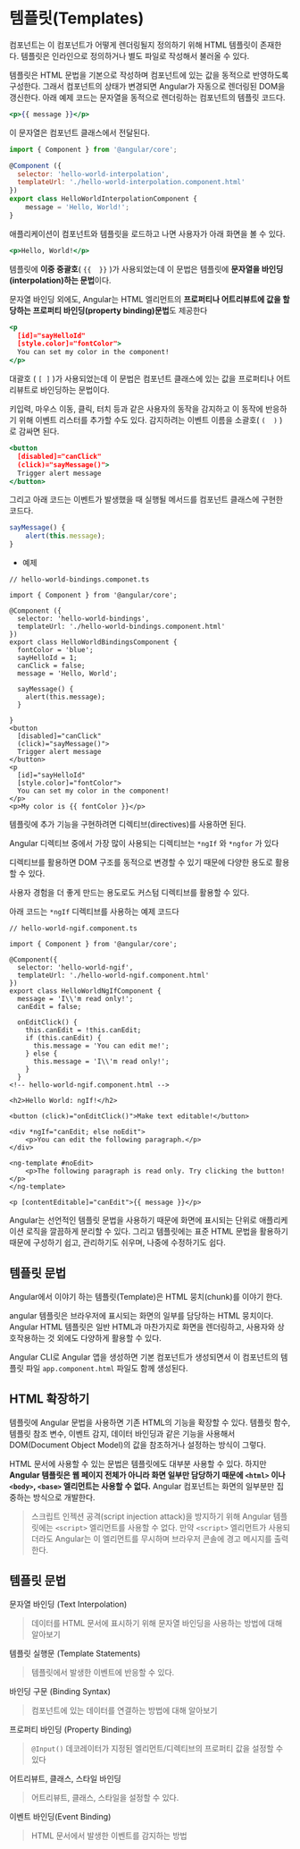 # 템플릿(Templates)

컴포넌트는 이 컴포넌트가 어떻게 렌더링될지 정의하기 위해 HTML 템플릿이 존재한다. 템플릿은 인라인으로 정의하거나 별도 파일로 작성해서 불러올 수 있다.

템플릿은 HTML 문법을 기본으로 작성하며 컴포넌트에 있는 값을 동적으로 반영하도록 구성한다. 그래서 컴포넌트의 상태가 변경되면 Angular가 자동으로 렌더링된 DOM을 갱신한다. 아래 예제 코드는 문자열을 동적으로 렌더링하는 컴포넌트의 템플릿 코드다.

```jsx
<p>{{ message }}</p>
```

이 문자열은 컴포넌트 클래스에서 전달된다.

```jsx
import { Component } from '@angular/core';

@Component ({
  selector: 'hello-world-interpolation',
  templateUrl: './hello-world-interpolation.component.html'
})
export class HelloWorldInterpolationComponent {
    message = 'Hello, World!';
}
```

애플리케이션이 컴포넌트와 템플릿을 로드하고 나면 사용자가 아래 화면을 볼 수 있다.

```jsx
<p>Hello, World!</p>
```

템플릿에 **이중 중괄호**( `{{  }}` )가 사용되었는데 이 문법은 템플릿에 **문자열을 바인딩(interpolation)하는 문법**이다.

문자열 바인딩 외에도, Angular는 HTML 엘리먼트의 **프로퍼티나 어트리뷰트에 값을 할당하는 프로퍼티 바인딩(property binding)문법**도 제공한다

```jsx
<p
  [id]="sayHelloId"
  [style.color]="fontColor">
  You can set my color in the component!
</p>
```

대괄호 ( `[ ]` )가 사용되었는데 이 문법은 컴포넌트 클래스에 있는 값을 프로퍼티나 어트리뷰트로 바인딩하는 문법이다.

키입력, 마우스 이동, 클릭, 터치 등과 같은 사용자의 동작을 감지하고 이 동작에 반응하기 위해 이벤트 리스터를 추가할 수도 있다. 감지하려는 이벤트 이름을 소괄호( `(  )` ) 로 감싸면 된다.

```jsx
<button
  [disabled]="canClick"
  (click)="sayMessage()">
  Trigger alert message
</button>
```

그리고 아래 코드는 이벤트가 발생했을 때 실행될 메서드를 컴포넌트 클래스에 구현한 코드다.

```jsx
sayMessage() {
	alert(this.message);
}
```

- 예제

```tsx
// hello-world-bindings.componet.ts

import { Component } from '@angular/core';

@Component ({
  selector: 'hello-world-bindings',
  templateUrl: './hello-world-bindings.component.html'
})
export class HelloWorldBindingsComponent {
  fontColor = 'blue';
  sayHelloId = 1;
  canClick = false;
  message = 'Hello, World';

  sayMessage() {
    alert(this.message);
  }

}
<button
  [disabled]="canClick"
  (click)="sayMessage()">
  Trigger alert message
</button>
<p
  [id]="sayHelloId"
  [style.color]="fontColor">
  You can set my color in the component!
</p>
<p>My color is {{ fontColor }}</p>
```

템플릿에 추가 기능을 구현하려면 디렉티브(directives)를 사용하면 된다.

Angular 디렉티브 중에서 가장 많이 사용되는 디렉티브는 `*ngIf` 와 `*ngfor` 가 있다

디렉티브를 활용하면 DOM 구조를 동적으로 변경할 수 있기 때문에 다양한 용도로 활용할 수 있다.

사용자 경험을 더 좋게 만드는 용도로도 커스텀 디렉티브를 활용할 수 있다.

아래 코드는 `*ngIf` 디렉티브를 사용하는 예제 코드다

```tsx
// hello-world-ngif.component.ts

import { Component } from '@angular/core';

@Component({
  selector: 'hello-world-ngif',
  templateUrl: './hello-world-ngif.component.html'
})
export class HelloWorldNgIfComponent {
  message = 'I\\'m read only!';
  canEdit = false;

  onEditClick() {
    this.canEdit = !this.canEdit;
    if (this.canEdit) {
      this.message = 'You can edit me!';
    } else {
      this.message = 'I\\'m read only!';
    }
  }
<!-- hello-world-ngif.component.html -->

<h2>Hello World: ngIf!</h2>

<button (click)="onEditClick()">Make text editable!</button>

<div *ngIf="canEdit; else noEdit">
    <p>You can edit the following paragraph.</p>
</div>

<ng-template #noEdit>
    <p>The following paragraph is read only. Try clicking the button!</p>
</ng-template>

<p [contentEditable]="canEdit">{{ message }}</p>
```

Angular는 선언적인 템플릿 문법을 사용하기 때문에 화면에 표시되는 단위로 애플리케이션 로직을 깔끔하게 분리할 수 있다. 그리고 템플릿에는 표준 HTML 문법을 활용하기 때문에 구성하기 쉽고, 관리하기도 쉬우며, 나중에 수정하기도 쉽다.



## 템플릿 문법

Angular에서 이야기 하는 템플릿(Template)은 HTML 뭉치(chunk)를 이야기 한다.

angular 템플릿은 브라우저에 표시되는 화면의 일부를 담당하는 HTML 뭉치이다.  Angular HTML 템플릿은 일반 HTML과 마찬가지로 화면을 렌더링하고, 사용자와 상호작용하는 것 외에도 다양하게 활용할 수 있다.

Angular CLI로 Angular 앱을 생성하면 기본 컴포넌트가 생성되면서 이 컴포넌트의 템플릿 파일 `app.component.html` 파일도 함께 생성된다.



## HTML 확장하기

템플릿에 Angular 문법을 사용하면 기존 HTML의 기능을 확장할 수 있다. 템플릿 함수, 템플릿 참조 변수, 이벤트 감지, 데이터 바인딩과 같은 기능을 사용해서 DOM(Document Object Model)의 값을 참조하거나 설정하는 방식이 그렇다.

HTML 문서에 사용할 수 있는 문법은 템플릿에도 대부분 사용할 수 있다. 하지만 **Angular 템플릿은 웹 페이지 전체가 아니라 화면 일부만 담당하기 때문에 `<html>` 이나 `<body>`, `<base>` 엘리먼트는 사용할 수 없다.** Angular 컴포넌트는 화면의 일부분만 집중하는 방식으로 개발한다.

> 스크립트 인젝션 공격(script injection attack)을 방지하기 위해 Angular 템플릿에는 `<script>` 엘리먼트를 사용할 수 없다. 만약 `<script>` 엘리먼트가 사용되더라도 Angular는 이 엘리먼트를 무시하며 브라우저 콘솔에 경고 메시지를 출력한다.





## 템플릿 문법

문자열 바인딩 (Text Interpolation)

> 데이터를 HTML 문서에 표시하기 위해 문자열 바인딩을 사용하는 방법에 대해 알아보기

템플릿 실행문 (Template Statements)

> 템플릿에서 발생한 이벤트에 반응할 수 있다.

바인딩 구문 (Binding Syntax)

> 컴포넌트에 있는 데이터를 연결하는 방법에 대해 알아보기

프로퍼티 바인딩 (Property Binding)

> `@Input()` 데코레이터가 지정된 엘리먼트/디렉티브의 프로퍼티 값을 설정할 수 있다

어트리뷰트, 클래스, 스타일 바인딩

> 어트리뷰트, 클래스, 스타일을 설정할 수 있다.

이벤트 바인딩(Event Binding)

> HTML 문서에서 발생한 이벤트를 감지하는 방법